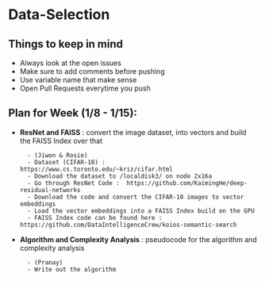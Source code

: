 # Data-Selection

## Things to keep in mind
- Always look at the open issues
- Make sure to add comments before pushing
- Use variable name that make sense
- Open Pull Requests everytime you push 

## Plan for Week (1/8 - 1/15):

- **ResNet and FAISS** : convert the image dataset, into vectors and build the FAISS Index over that
    
        - (Jiwon & Rosie)
        - Dataset (CIFAR-10) : https://www.cs.toronto.edu/~kriz/cifar.html
        - Download the dataset to /localdisk3/ on node 2x16a
        - Go through ResNet Code :  https://github.com/KaimingHe/deep-residual-networks
        - Download the code and convert the CIFAR-10 images to vector embeddings
        - Load the vector embeddings into a FAISS Index build on the GPU
        - FAISS Index code can be found here : https://github.com/DataIntelligenceCrew/koios-semantic-search

- **Algorithm and Complexity Analysis** : pseudocode for the algorithm and complexity analysis
    
        - (Pranay)
        - Write out the algorithm 